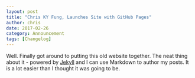 ```yaml
---
layout: post
title: "Chris KY Fung, Launches Site with GitHub Pages"
author: chris
date: 2017-02-26
category: Announcement
tags: [Changelog]
---
```


Well. Finally got around to putting this old website together. The neat thing about it - powered by [Jekyll](https://jekyllrb.com) and I can use Markdown to author my posts. It is a lot easier than I thought it was going to be.
